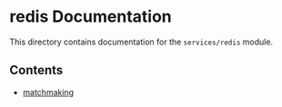 # redis Documentation

This directory contains documentation for the `services/redis` module.

## Contents

- [matchmaking](matchmaking.md)
